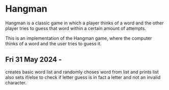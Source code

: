 # Hangman
Hangman is a classic game in which a player thinks of a word and the other player tries to guess that word within a certain amount of attempts.

This is an implementation of the Hangman game, where the computer thinks of a word and the user tries to guess it. 


## Fri 31 May 2024 - 
creates basic word list and randomly choses word from list and prints list
also sets if/else to check if letter guess is in fact a letter and not an invalid character.
